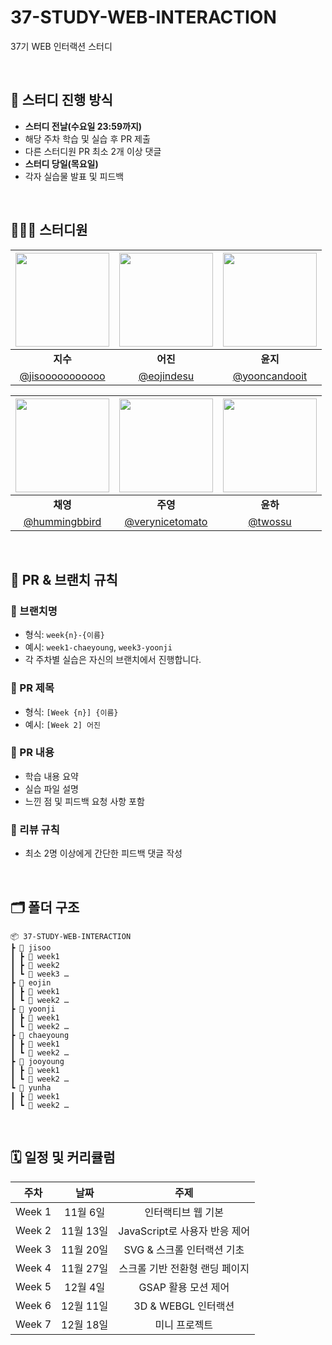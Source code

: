 # 37-STUDY-WEB-INTERACTION
37기 WEB 인터랙션 스터디

<br/>

## 📍 스터디 진행 방식
- **스터디 전날(수요일 23:59까지)**
- 해당 주차 학습 및 실습 후 PR 제출
- 다른 스터디원 PR 최소 2개 이상 댓글
- **스터디 당일(목요일)**
- 각자 실습물 발표 및 피드백

<br/>

## 🧙🏻‍♀️ 스터디원
<div>

| <img src="https://github.com/jisooooooooooo.png" width="150"> | <img src="https://github.com/eojindesu.png" width="150"> | <img src="https://github.com/yooncandooit.png" width="150"> |
|:---:|:---:|:---:|
| **지수** | **어진** | **윤지** |
| [@jisooooooooooo](https://github.com/jisooooooooooo) | [@eojindesu](https://github.com/eojindesu) | [@yooncandooit](https://github.com/yooncandooit) |

</div>

<div>

| <img src="https://github.com/hummingbbird.png" width="150"> | <img src="https://github.com/verynicetomato.png" width="150"> | <img src="https://github.com/twossu.png" width="150"> |
|:---:|:---:|:---:|
| **채영** | **주영** | **윤하** |
| [@hummingbbird](https://github.com/hummingbbbird) | [@verynicetomato](https://github.com/verynicetomato) | [@twossu](https://github.com/twossu) |

</div>

<br/>

## 🔀 PR & 브랜치 규칙

### 🔸 브랜치명
- 형식: `week{n}-{이름}`  
- 예시: `week1-chaeyoung`, `week3-yoonji`  
- 각 주차별 실습은 자신의 브랜치에서 진행합니다.

### 🔸 PR 제목
- 형식: `[Week {n}] {이름}`  
- 예시: `[Week 2] 어진`

### 🔸 PR 내용
- 학습 내용 요약  
- 실습 파일 설명  
- 느낀 점 및 피드백 요청 사항 포함

### 🔸 리뷰 규칙
- 최소 2명 이상에게 간단한 피드백 댓글 작성  

<br/>

## 🗂️ 폴더 구조
```
📦 37-STUDY-WEB-INTERACTION
┣ 📂 jisoo
┃ ┣ 📂 week1
┃ ┣ 📂 week2
┃ ┗ 📂 week3 …
┣ 📂 eojin
┃ ┣ 📂 week1
┃ ┗ 📂 week2 …
┣ 📂 yoonji
┃ ┣ 📂 week1
┃ ┗ 📂 week2 …
┣ 📂 chaeyoung
┃ ┣ 📂 week1
┃ ┗ 📂 week2 …
┣ 📂 jooyoung
┃ ┣ 📂 week1
┃ ┗ 📂 week2 …
┗ 📂 yunha
┃ ┣ 📂 week1
┃ ┗ 📂 week2 …
```
<br/>

## 🗓️ 일정 및 커리큘럼

| 주차 | 날짜 | 주제 |
|:---:|:---:|:---:|
| Week 1 | 11월 6일 | 인터랙티브 웹 기본 |
| Week 2 | 11월 13일 | JavaScript로 사용자 반응 제어 |
| Week 3 | 11월 20일 | SVG & 스크롤 인터랙션 기초 |
| Week 4 | 11월 27일 | 스크롤 기반 전환형 랜딩 페이지 |
| Week 5 | 12월 4일 | GSAP 활용 모션 제어 |
| Week 6 | 12월 11일 | 3D & WEBGL 인터랙션 |
| Week 7 | 12월 18일 | 미니 프로젝트 |
